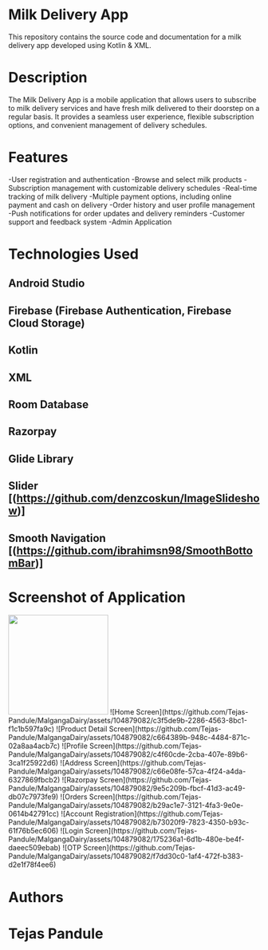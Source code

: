 # Milk Delivery App
This repository contains the source code and documentation for a milk delivery app developed using Kotlin & XML.
# Description
The Milk Delivery App is a mobile application that allows users to subscribe to milk delivery services and have fresh milk delivered to their doorstep on a regular basis. It provides a seamless user experience, flexible subscription options, and convenient management of delivery schedules.
# Features
-User registration and authentication
-Browse and select milk products
-Subscription management with customizable delivery schedules
-Real-time tracking of milk delivery
-Multiple payment options, including online payment and cash on delivery
-Order history and user profile management
-Push notifications for order updates and delivery reminders
-Customer support and feedback system
-Admin Application 

# Technologies Used
## Android Studio
## Firebase (Firebase Authentication, Firebase Cloud Storage)
## Kotlin
## XML
## Room Database
## Razorpay
## Glide Library   
## Slider  [(https://github.com/denzcoskun/ImageSlideshow)] 
## Smooth Navigation [(https://github.com/ibrahimsn98/SmoothBottomBar)]

# Screenshot of Application

<img src ="file:///home/tejas_pandule/Downloads/Home Screen.jpg" width ="200">
![Home Screen](https://github.com/Tejas-Pandule/MalgangaDairy/assets/104879082/c3f5de9b-2286-4563-8bc1-f1c1b597fa9c)
![Product Detail Screen](https://github.com/Tejas-Pandule/MalgangaDairy/assets/104879082/c664389b-948c-4484-871c-02a8aa4acb7c)
![Profile Screen](https://github.com/Tejas-Pandule/MalgangaDairy/assets/104879082/c4f60cde-2cba-407e-89b6-3ca1f25922d6)
![Address Screen](https://github.com/Tejas-Pandule/MalgangaDairy/assets/104879082/c66e08fe-57ca-4f24-a4da-6327869fbcb2)
![Razorpay Screen](https://github.com/Tejas-Pandule/MalgangaDairy/assets/104879082/9e5c209b-fbcf-41d3-ac49-db07c7973fe9)
![Orders Screen](https://github.com/Tejas-Pandule/MalgangaDairy/assets/104879082/b29ac1e7-3121-4fa3-9e0e-0614b42791cc)
![Account Registration](https://github.com/Tejas-Pandule/MalgangaDairy/assets/104879082/b73020f9-7823-4350-b93c-61f76b5ec606)
![Login Screen](https://github.com/Tejas-Pandule/MalgangaDairy/assets/104879082/175236a1-6d1b-480e-be4f-daeec509ebab)
![OTP Screen](https://github.com/Tejas-Pandule/MalgangaDairy/assets/104879082/f7dd30c0-1af4-472f-b383-d2e1f78f4ee6)

# Authors
# Tejas Pandule 









